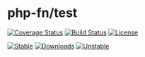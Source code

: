 # php-fn/test

[![Coverage Status](https://coveralls.io/repos/github/php-fn/php-fn-test/badge.svg?branch=master)](https://coveralls.io/github/php-fn/php-fn-test?branch=master)
[![Build Status](https://travis-ci.org/php-fn/php-fn-test.svg?branch=master)](https://travis-ci.org/php-fn/php-fn-test)
[![License](https://poser.pugx.org/php-fn/test/license)](https://packagist.org/packages/php-fn/test)

[![Stable](https://poser.pugx.org/php-fn/test/version)](https://packagist.org/packages/php-fn/test)
[![Downloads](https://poser.pugx.org/php-fn/test/downloads)](https://packagist.org/packages/php-fn/test)
[![Unstable](https://poser.pugx.org/php-fn/test/v/unstable)](https://packagist.org/packages/php-fn/test)
